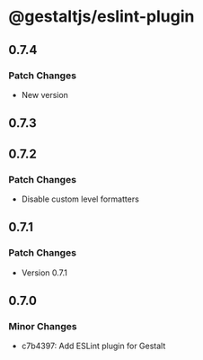 # @gestaltjs/eslint-plugin

## 0.7.4

### Patch Changes

- New version

## 0.7.3

## 0.7.2

### Patch Changes

- Disable custom level formatters

## 0.7.1

### Patch Changes

- Version 0.7.1

## 0.7.0

### Minor Changes

- c7b4397: Add ESLint plugin for Gestalt
